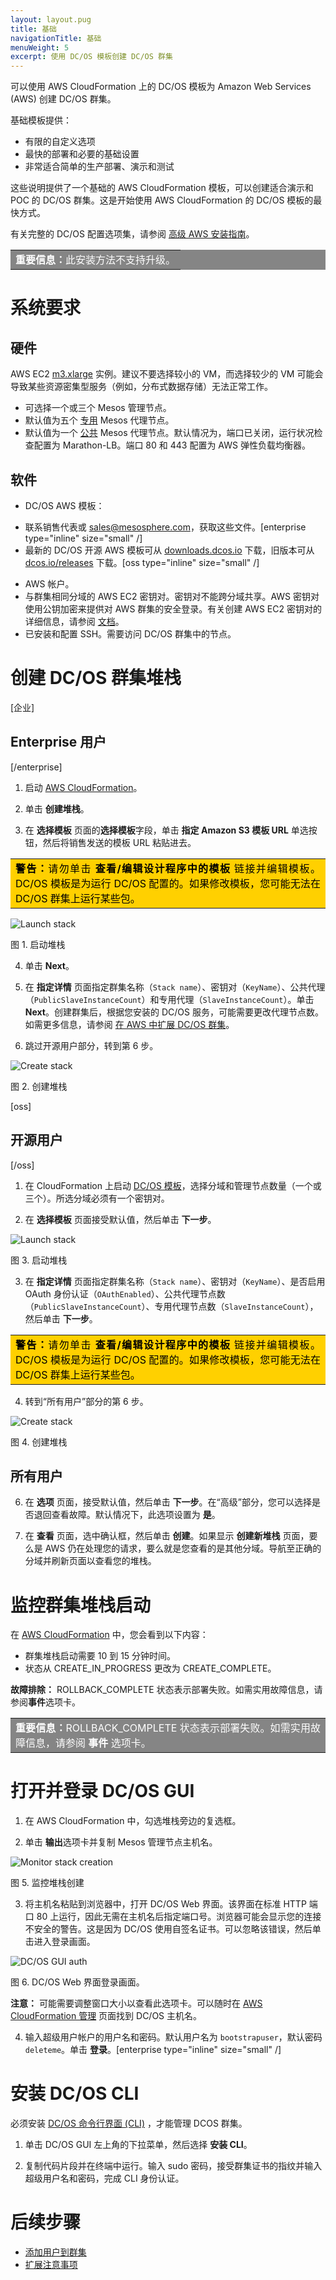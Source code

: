 ```yaml
---
layout: layout.pug
title: 基础 
navigationTitle: 基础
menuWeight: 5
excerpt: 使用 DC/OS 模板创建 DC/OS 群集
---
```


可以使用 AWS CloudFormation 上的 DC/OS 模板为 Amazon Web Services (AWS) 创建 DC/OS 群集。

基础模板提供：
- 有限的自定义选项
- 最快的部署和必要的基础设置
- 非常适合简单的生产部署、演示和测试

这些说明提供了一个基础的 AWS CloudFormation 模板，可以创建适合演示和 POC 的 DC/OS 群集。这是开始使用 AWS CloudFormation 的 DC/OS 模板的最快方式。

有关完整的 DC/OS 配置选项集，请参阅 [高级 AWS 安装指南](/cn/1.11/installing/evaluation/aws/aws-advanced/)。

<table class=“table” bgcolor=#858585>
<tr> 
  <td align=justify style=color:white><strong>重要信息：</strong>此安装方法不支持升级。</td> 
</tr> 
</table>

# 系统要求

## 硬件

AWS EC2 <a href="https://aws.amazon.com/ec2/pricing/" target="_blank">m3.xlarge</a> 实例。建议不要选择较小的 VM，而选择较少的 VM 可能会导致某些资源密集型服务（例如，分布式数据存储）无法正常工作。

* 可选择一个或三个 Mesos 管理节点。
* 默认值为五个 [专用](/cn/1.11/overview/concepts/#private-agent-node) Mesos 代理节点。
* 默认值为一个 [公共](/cn/1.11/overview/concepts/#public-agent-node) Mesos 代理节点。默认情况为，端口已关闭，运行状况检查配置为 Marathon-LB。端口 80 和 443 配置为 AWS 弹性负载均衡器。

## 软件

- DC/OS AWS 模板：
 * 联系销售代表或 <a href="mailto:sales@mesosphere.com">sales@mesosphere.com</a>，获取这些文件。[enterprise type="inline" size="small" /]
 * 最新的 DC/OS 开源 AWS 模板可从 [downloads.dcos.io](https://downloads.dcos.io/dcos/stable/aws.html) 下载，旧版本可从 [dcos.io/releases](https://dcos.io/releases/) 下载。[oss type="inline" size="small" /]

- AWS 帐户。
- 与群集相同分域的 AWS EC2 密钥对。密钥对不能跨分域共享。AWS 密钥对使用公钥加密来提供对 AWS 群集的安全登录。有关创建 AWS EC2 密钥对的详细信息，请参阅 <a href="http://docs.aws.amazon.com/AWSEC2/latest/UserGuide/ec2-key-pairs.html#having-ec2-create-your-key-pair" target="_blank">文档</a>。
- 已安装和配置 SSH。需要访问 DC/OS 群集中的节点。


# 创建 DC/OS 群集堆栈 

[企业]
## Enterprise 用户 
[/enterprise]

1. 启动 <a href="https://console.aws.amazon.com/cloudformation/home" target="_blank">AWS CloudFormation</a>。

2. 单击 **创建堆栈**。

3. 在 **选择模板** 页面的**选择模板**字段，单击 **指定 Amazon S3 模板 URL** 单选按钮，然后将销售发送的模板 URL 粘贴进去。

<table class=“table” bgcolor=#ffd000>
<tr> 
  <td align=justify style=color:black><strong>警告：</strong>请勿单击 <strong>查看/编辑设计程序中的模板</strong> 链接并编辑模板。DC/OS 模板是为运行 DC/OS 配置的。如果修改模板，您可能无法在 DC/OS 群集上运行某些包。</td> 
</tr> 
</table>

 ![Launch stack](/cn/1.11/img/dcos-aws-step2b.png)

 图 1. 启动堆栈

4. 单击 **Next**。

5. 在 **指定详情** 页面指定群集名称（`Stack name`）、密钥对（`KeyName`）、公共代理（`PublicSlaveInstanceCount`）和专用代理（`SlaveInstanceCount`）。单击 **Next**。创建群集后，根据您安装的 DC/OS 服务，可能需要更改代理节点数。如需更多信息，请参阅 [在 AWS 中扩展 DC/OS 群集][1]。

6. 跳过开源用户部分，转到第 6 步。

![Create stack](/cn/1.11/img/dcos-aws-step2c-ee.png)

图 2. 创建堆栈

[oss]
## 开源用户 
[/oss]

1. 在 CloudFormation 上启动 <a href="https://downloads.dcos.io/dcos/EarlyAccess/aws.html" target="_blank">DC/OS 模板</a>，选择分域和管理节点数量（一个或三个）。所选分域必须有一个密钥对。

2. 在 **选择模板** 页面接受默认值，然后单击 **下一步**。

 ![Launch stack](/cn/1.11/img/dcos-aws-step2b.png)

 图 3. 启动堆栈

3. 在 **指定详情** 页面指定群集名称（`Stack name`）、密钥对（`KeyName`）、是否启用 OAuth 身份认证（`OAuthEnabled`）、公共代理节点数（`PublicSlaveInstanceCount`）、专用代理节点数（`SlaveInstanceCount`），然后单击 **下一步**。

<table class=“table” bgcolor=#ffd000>
<tr> 
  <td align=justify style=color:black><strong>警告：</strong>请勿单击 <strong>查看/编辑设计程序中的模板</strong> 链接并编辑模板。DC/OS 模板是为运行 DC/OS 配置的。如果修改模板，您可能无法在 DC/OS 群集上运行某些包。</td> 
</tr> 
</table>


4. 转到“所有用户”部分的第 6 步。

![Create stack](/cn/1.11/img/dcos-aws-step2c.png)

图 4. 创建堆栈

## 所有用户
6. 在 **选项** 页面，接受默认值，然后单击 **下一步**。在“高级”部分，您可以选择是否退回查看故障。默认情况下，此选项设置为 **是**。

7. 在 **查看** 页面，选中确认框，然后单击 **创建**。如果显示 **创建新堆栈** 页面，要么是 AWS 仍在处理您的请求，要么就是您查看的是其他分域。导航至正确的分域并刷新页面以查看您的堆栈。

# 监控群集堆栈启动

在 <a href="https://console.aws.amazon.com/cloudformation/home" target="_blank">AWS CloudFormation</a> 中，您会看到以下内容：

* 群集堆栈启动需要 10 到 15 分钟时间。
* 状态从 CREATE_IN_PROGRESS 更改为 CREATE_COMPLETE。

**故障排除：** ROLLBACK_COMPLETE 状态表示部署失败。如需实用故障信息，请参阅**事件**选项卡。
<table class=“table” bgcolor=#858585>
<tr> 
  <td align=justify style=color:white><strong>重要信息：</strong>ROLLBACK_COMPLETE 状态表示部署失败。如需实用故障信息，请参阅 <strong>事件</strong> 选项卡。</td> 
</tr> 
</table>

# <a name="launchdcos"></a>打开并登录 DC/OS GUI

1. 在 AWS CloudFormation 中，勾选堆栈旁边的复选框。

2. 单击 **输出**选项卡并复制 Mesos 管理节点主机名。

 ![Monitor stack creation](/cn/1.11/img/dcos-stack.png)

 图 5. 监控堆栈创建

3. 将主机名粘贴到浏览器中，打开 DC/OS Web 界面。该界面在标准 HTTP 端口 80 上运行，因此无需在主机名后指定端口号。浏览器可能会显示您的连接不安全的警告。这是因为 DC/OS 使用自签名证书。可以忽略该错误，然后单击进入登录画面。

 ![DC/OS GUI auth](/cn/1.11/img/dc-os-gui-login-ee.png)

 图 6. DC/OS Web 界面登录画面。

 **注意：** 可能需要调整窗口大小以查看此选项卡。可以随时在 [AWS CloudFormation 管理](https://signin.aws.amazon.com/signin?redirect_uri=https%3A%2F%2Fconsole.aws.amazon.com%2Fcloudformation%2Fhome%3Fstate%3DhashArgs%2523%26isauthcode%3Dtrue&client_id=arn%3Aaws%3Aiam%3A%3A015428540659%3Auser%2Fcloudformation&forceMobileApp=0) 页面找到 DC/OS 主机名。

4. 输入超级用户帐户的用户名和密码。默认用户名为 `bootstrapuser`，默认密码 `deleteme`。单击 **登录**。[enterprise type="inline" size="small" /]

# 安装 DC/OS CLI

必须安装 [DC/OS 命令行界面 (CLI)][2] ，才能管理 DCOS 群集。

1. 单击 DC/OS GUI 左上角的下拉菜单，然后选择 **安装 CLI**。

2. 复制代码片段并在终端中运行。输入 sudo 密码，接受群集证书的指纹并输入超级用户名和密码，完成 CLI 身份认证。

# 后续步骤

- [添加用户到群集][3]
- [扩展注意事项][4]

 [1]: /1.11/administering-clusters/managing-aws/
 [2]: /1.11/cli/install/
 [3]: /1.11/security/ent/users-groups/
 [4]: https://aws.amazon.com/autoscaling/
